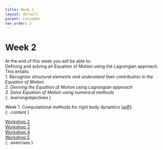 ```yaml
---
title: Week 2
layout: default
parent: Calender
nav_order: 2
---
```


# Week 2

At the end of this week you will be able to: <br>
Defining and solving an Equation of Motion using the Lagrangian approach. This entails:<br>
<i>1. Recognize structural elements and understand their contribution in the Equation of Motion</i><br>
<i>2. Deriving the Equation of Motion using Lagrangian approach</i> <br>
<i>3. Solve Equation of Motion using numerical methods</i><br>
{: .learningobjectives }

Week 1. Computational methods for rigid body dynamics [[pdf]](https://surfdrive.surf.nl/files/index.php/s/Jm8e95QGRS97bDq/download?path=%2FWeek2&files=2_1_Dynamics_of_rigid_bodies.pdf):<br>
{: .content }

[Workshop 2](https://teachbooks.tudelft.nl/computational-modelling/dynamics/Exercises/w2_t1.html)<br>
[Workshop 3](https://teachbooks.tudelft.nl/computational-modelling/dynamics/Exercises/w2_t2.html)<br>
[Workshop 4](https://teachbooks.tudelft.nl/computational-modelling/dynamics/Exercises/w2_t3.html)<br>
[Workshop 5](https://teachbooks.tudelft.nl/computational-modelling/dynamics/Exercises/w2_t4.html)<br>
{: .exercises }
